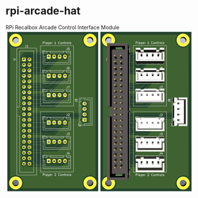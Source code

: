 # rpi-arcade-hat
RPi Recalbox Arcade Control Interface Module
![Board Render](https://github.com/roycepope/rpi-arcade-hat/blob/main/pics/render.png?raw=true)
